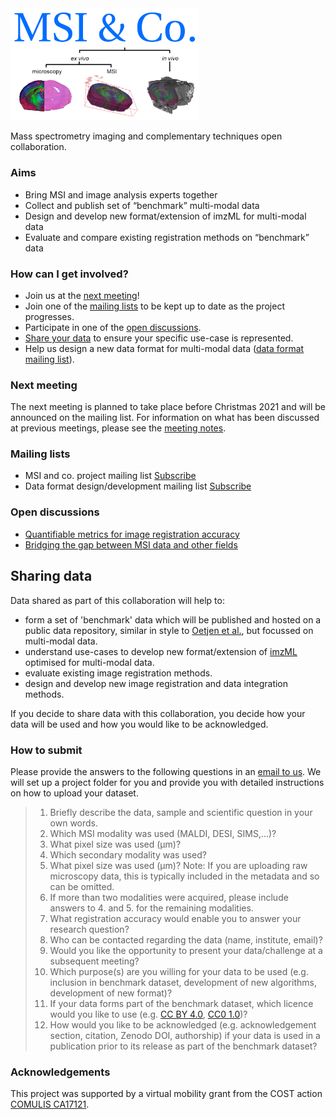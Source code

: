 <img src="https://raw.githubusercontent.com/MSIandCo/MSIandCo/main/logo.png" width="300">

Mass spectrometry imaging and complementary techniques open collaboration.

### Aims
* Bring MSI and image analysis experts together
* Collect and publish set of “benchmark” multi-modal data
* Design and develop new format/extension of imzML for multi-modal data
* Evaluate and compare existing registration methods on “benchmark” data

### How can I get involved?
* Join us at the [next meeting](#next-meeting)! 
* Join one of the [mailing lists](#mailing-lists) to be kept up to date as the project progresses.
* Participate in one of the [open discussions](#open-discussions).
* [Share your data](#sharing-data) to ensure your specific use-case is represented. 
* Help us design a new data format for multi-modal data ([data format mailing list](https://www.lists.uni-marburg.de/lists/sympa/subscribe/msiandco-format)).

### Next meeting
The next meeting is planned to take place before Christmas 2021 and will be announced on the mailing list. For information on what has been discussed at previous meetings, please see the [meeting notes](Meetings.md).

### Mailing lists
* MSI and co. project mailing list [Subscribe](https://www.lists.uni-marburg.de/lists/sympa/subscribe/msiandco)
* Data format design/development mailing list [Subscribe](https://www.lists.uni-marburg.de/lists/sympa/subscribe/msiandco-format)

### Open discussions
* [Quantifiable metrics for image registration accuracy](https://github.com/MSIandCo/MSIandCo/issues/2)
* [Bridging the gap between MSI data and other fields](https://github.com/MSIandCo/MSIandCo/issues/1)

## Sharing data
Data shared as part of this collaboration will help to:

* form a set of 'benchmark' data which will be published and hosted on a public data repository, similar in style to [Oetjen et al.](https://academic.oup.com/gigascience/article/4/1/s13742-015-0059-4/2707545), but focussed on multi-modal data. 
* understand use-cases to develop new format/extension of [imzML](https://imzml.github.io/) optimised for multi-modal data. 
* evaluate existing image registration methods.
* design and develop new image registration and data integration methods.

If you decide to share data with this collaboration, you decide how your data will be used and how you would like to be acknowledged. 

### How to submit
Please provide the answers to the following questions in an [email to us](mailto:msiandco-data@lists.uni-marburg.de?subject=[MSIandCo]%20Data%20submission%20request&body=1.%20Briefly%20describe%20the%20data%2C%20sample%20and%20scientific%20question%20in%20your%20own%20words.%0D%0A2.%20Which%20MSI%20modality%20was%20used%20%28MALDI%2C%20DESI%2C%20SIMS%2C...%29%3F%0D%0A3.%20What%20pixel%20size%20was%20used%20%28%CE%BCm%29%3F%0D%0A4.%20Which%20secondary%20modality%20was%20used%3F%0D%0A5.%20What%20pixel%20size%20was%20used%20%28%CE%BCm%29%3F%20Note%3A%20If%20you%20are%20uploading%20raw%20microscopy%20data%2C%20this%20is%20typically%20included%20in%20the%20metadata%20and%20so%20can%20be%20omitted.%0D%0A6.%20If%20more%20than%20two%20modalities%20were%20acquired%2C%20please%20include%20answers%20to%204.%20and%205.%20for%20the%20remaining%20modalities.%0D%0A7.%20What%20registration%20accuracy%20would%20enable%20you%20to%20answer%20your%20research%20question%3F%0D%0A8.%20Who%20can%20be%20contacted%20regarding%20the%20data%20%28name%2C%20institute%2C%20email%29%3F%0D%0A9.%20Would%20you%20like%20the%20opportunity%20to%20present%20your%20data%2Fchallenge%20at%20a%20subsequent%20meeting%3F%0D%0A10.%20Which%20purpose%28s%29%20are%20you%20willing%20for%20your%20data%20to%20be%20used%20%28e.g.%20inclusion%20in%20benchmark%20dataset%2C%20development%20of%20new%20algorithms%2C%20development%20of%20new%20format%29%3F%0D%0A11.%20If%20your%20data%20forms%20part%20of%20the%20benchmark%20dataset%2C%20which%20licence%20would%20you%20like%20to%20use%20%28e.g.%20%5BCC%20BY%204.0%5D%28https%3A%2F%2Fcreativecommons.org%2Flicenses%2Fby%2F4.0%2F%29%2C%20%5BCC0%201.0%5D%28https%3A%2F%2Fcreativecommons.org%2Fpublicdomain%2Fzero%2F1.0%2F%29%29%3F%0D%0A12.%20How%20would%20you%20like%20to%20be%20acknowledged%20%28e.g.%20acknowledgement%20section%2C%20citation%2C%20Zenodo%20DOI%2C%20authorship%29%20if%20your%20data%20is%20used%20in%20a%20publication%20prior%20to%20its%20release%20as%20part%20of%20the%20benchmark%20dataset%3F). We will set up a project folder for you and provide you with detailed instructions on how to upload your dataset.

> 1. Briefly describe the data, sample and scientific question in your own words.
> 2. Which MSI modality was used (MALDI, DESI, SIMS,...)?
> 3. What pixel size was used (μm)?
> 4. Which secondary modality was used?
> 5. What pixel size was used (μm)? Note: If you are uploading raw microscopy data, this is typically included in the metadata and so can be omitted.
> 6. If more than two modalities were acquired, please include answers to 4. and 5. for the remaining modalities.
> 7. What registration accuracy would enable you to answer your research question?
> 8. Who can be contacted regarding the data (name, institute, email)?
> 9. Would you like the opportunity to present your data/challenge at a subsequent meeting?
> 10. Which purpose(s) are you willing for your data to be used (e.g. inclusion in benchmark dataset, development of new algorithms, development of new format)?
> 11. If your data forms part of the benchmark dataset, which licence would you like to use (e.g. [CC BY 4.0](https://creativecommons.org/licenses/by/4.0/), [CC0 1.0](https://creativecommons.org/publicdomain/zero/1.0/))?
> 12. How would you like to be acknowledged (e.g. acknowledgement section, citation, Zenodo DOI, authorship) if your data is used in a publication prior to its release as part of the benchmark dataset?

### Acknowledgements
This project was supported by a virtual mobility grant from the COST action [COMULIS CA17121](www.comulis.eu).
